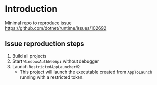 # Introduction

Minimal repo to reproduce issue https://github.com/dotnet/runtime/issues/102692

## Issue reproduction steps

1. Build all projects
2. Start `WindowsAuthWebApi` without debugger
3. Launch `RestrictedAppLauncherV2`
   * This project will launch the executable created from `AppToLaunch` running with a restricted token.
